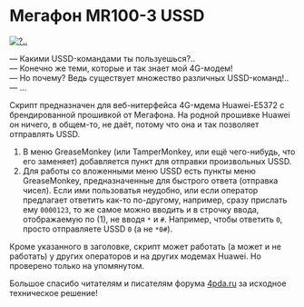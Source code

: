 # Мегафон MR100-3 USSD

[![?..](http://ic.pics.livejournal.com/dluciv/3214902/1688/1688_600.png)](https://youtu.be/j80UUgnJ6Cw)

— Какими USSD-командами ты пользуешься?..<br/>
— Конечно же теми, которые и так знает мой 4G-модем!<br/>
— Но почему? Ведь существует множество различных USSD-команд!..<br/>
— ...

Скрипт предназначен для веб-нитерфейса 4G-мдема Huawei-E5372 c брендированной прошивкой от Мегафона. На родной прошивке Huawei он ничего, в общем-то, не даёт, потому что она и так позволяет отправлять USSD.

1. В меню GreaseMonkey (или TamperMonkey, или ещё чего-нибудь, что его заменяет) добавляется пункт для отправки произвольных USSD.
2. Для работы со вложенными меню USSD есть пункты меню GreaseMonkey, предназначенные для быстрого ответа (отправка чисел). Если ими пользоватья неудобно, или если оператор предлагает ответить как-то по-другому, например, сразу прислать ему `0000123`, то же самое можно вводить и в строчку ввода, отображаемую по (1), не вводя `*` и `#`. Например, чтобы ответить `0`, просто отправляете USSD `0` (а не `*0#`).

Кроме указанного в заголовке, скрипт может работать (а может и не работать) у других операторов и на других модемах Huawei. Но проверено только на упомянутом.

Большое спасибо читателям и писателям форума [4pda.ru](http://4pda.ru/forum/index.php?showtopic=531966&st=660#entry31795772) за исходное техническое решение!
